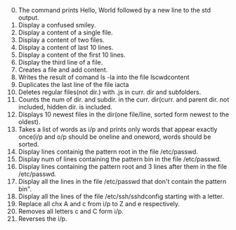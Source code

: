 0. The command prints Hello, World followed by a new line to the std output.
1. Display a confused smiley.
2. Display a content of a single file.
3. Display a content of two files.
4. Display a content of last 10 lines.
5. Display a content of the first 10 lines.
6. Display the third line of a file.
7. Creates a file and add content.
8. Writes the result of comand ls -la into the file lscwdcontent
9. Duplicates the last line of the file iacta
10. Deletes regular files(not dir.) with .js in curr. dir and subfolders.
11. Counts the num of dir. and subdir. in the curr. dir(curr. and parent dir. not included, hidden dir. is included.
12. Displays 10 newest files in the dir(one file/line, sorted form newest to the oldest).
13. Takes a list of words as i/p and prints only words that appear exactly once(i/p and o/p should be oneline and oneword, words should be sorted.
14. Display lines containig the pattern root in the file /etc/passwd.
15. Display num of lines containing the pattern bin in the file /etc/passwd.
16. Display lines containing the pattern root and 3 lines after them in the file /etc/passwd.
17. Display all the lines in the file /etc/passwd that don't contain the pattern bin".
18. Display all the lines of the file /etc/ssh/sshdconfig starting with a letter.
19.  Replace all chx A and c from i/p to Z and e respectively.
20. Removes all letters c and C form i/p.
21. Reverses the i/p.
